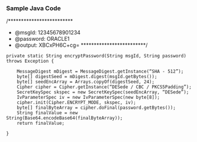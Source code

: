 ### Sample Java Code



/*************************
 * @msgId: 12345678901234
 * @password: ORACLE1
 * @output: XBCxPH6C+cg=
 *************************/

```
private static String encryptPassword(String msgId, String password) throws Exception {

    MessageDigest mDigest = MessageDigest.getInstance(“SHA - 512”);
    byte[] digestSeed = mDigest.digest(msgId.getBytes());
    byte[] seedEncArray = Arrays.copyOf(digestSeed, 24);
    Cipher cipher = Cipher.getInstance(“DESede / CBC / PKCS5Padding”);
    SecretKeySpec skspec = new SecretKeySpec(seedEncArray, “DESede”);
    IvParameterSpec iv = new IvParameterSpec(new byte[8]);
    cipher.init(Cipher.ENCRYPT_MODE, skspec, iv);
    byte[] finalByteArray = cipher.doFinal(password.getBytes());
    String finalValue = new String(Base64.encodeBase64(finalByteArray));
    return finalValue;

}
```
